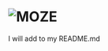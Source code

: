 # ![MOZE](https://playerhud.com/wp-content/uploads/2019/08/Borderlands-3-Moze-Character-Trailer_sm.jpg)
I will add to my README.md

